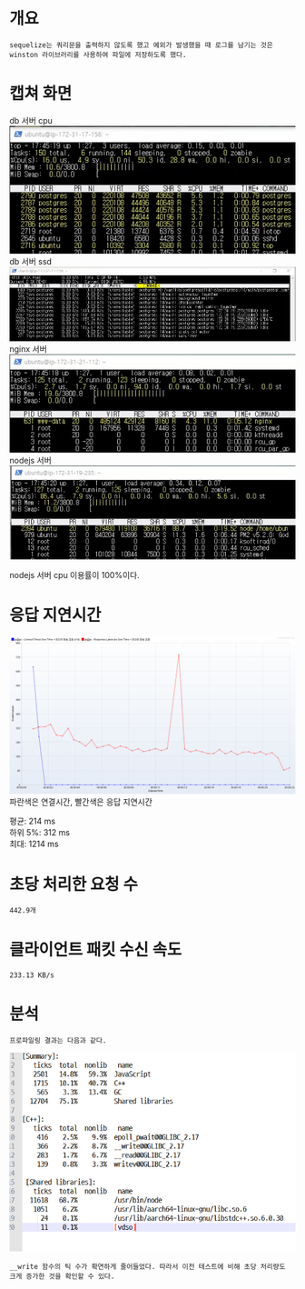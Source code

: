 # 개요
    sequelize는 쿼리문을 출력하지 않도록 했고 예외가 발생했을 때 로그를 남기는 것은 winston 라이브러리를 사용하여 파일에 저장하도록 했다.

# 캡쳐 화면  
db 서버 cpu   
![](./image/002/db_cpu.png)   
db 서버 ssd   
![](./image/002/db_storage.png)   
nginx 서버   
![](./image/002/nginx.png)   
nodejs 서버   
![](./image/002/nodejs.png)   

nodejs 서버 cpu 이용률이 100%이다.

# 응답 지연시간   
![](./image/002/connect_response.png)   
파란색은 연결시간, 빨간색은 응답 지연시간

평균: 214 ms   
하위 5%: 312 ms    
최대: 1214 ms   

# 초당 처리한 요청 수
    442.9개

# 클라이언트 패킷 수신 속도
    233.13 KB/s

# 분석
    프로파일링 결과는 다음과 같다.
![](./image/002/profiling.png)   

    __write 함수의 틱 수가 확연하게 줄어들었다. 따라서 이전 테스트에 비해 초당 처리량도 크게 증가한 것을 확인할 수 있다.
    
